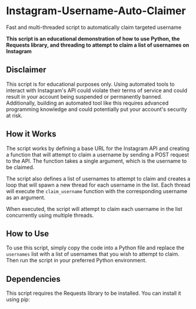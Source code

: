 # Instagram-Username-Auto-Claimer
Fast and multi-threaded script to automatically claim targeted username

**This script is an educational demonstration of how to use Python, the Requests library, and threading to attempt to claim a list of usernames on Instagram**

## Disclaimer

This script is for educational purposes only. Using automated tools to interact with Instagram's API could violate their terms of service and could result in your account being suspended or permanently banned. Additionally, building an automated tool like this requires advanced programming knowledge and could potentially put your account's security at risk.

## How it Works

The script works by defining a base URL for the Instagram API and creating a function that will attempt to claim a username by sending a POST request to the API. The function takes a single argument, which is the username to be claimed.

The script also defines a list of usernames to attempt to claim and creates a loop that will spawn a new thread for each username in the list. Each thread will execute the `claim_username` function with the corresponding username as an argument.

When executed, the script will attempt to claim each username in the list concurrently using multiple threads.

## How to Use

To use this script, simply copy the code into a Python file and replace the `usernames` list with a list of usernames that you wish to attempt to claim. Then run the script in your preferred Python environment.

## Dependencies

This script requires the Requests library to be installed. You can install it using pip:

